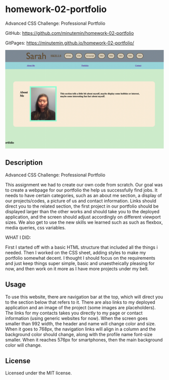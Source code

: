 # homework-02-portfolio

Advanced CSS Challenge: Professional Portfolio

GitHub: https://github.com/minutemin/homework-02-portfolio

GitPages:   https://minutemin.github.io/homework-02-portfolio/

![screen shot of portfolio](./assets/images/SS-port.png)

## Description ##

Advanced CSS Challenge: Professional Portfolio

This assignment we had to create our own code from scratch. Our goal was to create a webpage for our portfolio the help us successfully find jobs.  It needs to have certain categories, such as an about me section, a display of our projects/codes, a picture of us and contact information.  Links should direct you to the related section, the first project in our portfolio should be displayed larger than the other works and should take you to the deployed application, and the screen should adjust accordingly on different viewport sizes.  We also get to use the new skills we learned such as such as flexbox, media queries, css variables. 

WHAT I DID:

First I started off with a basic HTML structure that included all the things i needed.  Then I worked on the CSS sheet, adding styles to make my portfolio somewhat decent. I thought I should focus on the requirements and just keep things super simple, basic and unaestheically pleasing for now, and then work on it more as I have more projects under my belt. 



## Usage

To use this website, there are navigation bar at the top, which will direct you to the section below that refers to it.  There are also links to my deployed application and an image of the project (some images are placeholders). The links for my contacts takes you directly to my page or contact information (using generic websites for now).  When the screen goes smaller than 992 width, the header and name will change color and size.  When it goes to 768px, the navigation links will align in a column and the background color should change, along with the profile name font-size smaller.    When it reaches 576px for smartphones, then the main background color will change.  


## License

Licensed under the MIT license.